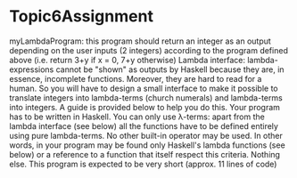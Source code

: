 # Topic6Assignment

myLambdaProgram: this program should return an integer as an output depending on the user inputs (2 integers) according to the program defined above (i.e. return 3+y if x = 0, 7+y otherwise)
Lambda interface: lambda-expressions cannot be "shown" as outputs by Haskell because they are, in essence, incomplete functions. Moreover, they are hard to read for a human. So you will have to design a small interface to make it possible to translate integers into lambda-terms (church numerals) and lambda-terms into integers. A guide is provided below to help you do this. 
Your program has to be written in Haskell.
You can only use λ-terms: apart from the lambda interface (see below) all the functions have to be defined entirely using pure lambda-terms. No other built-in operator may be used. In other words, in your program may be found only Haskell's lambda functions (see below) or a reference to a function that itself respect this criteria. Nothing else.
This program is expected to be very short (approx. 11 lines of code)
